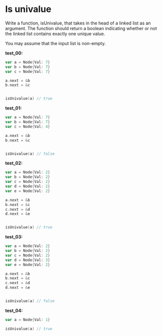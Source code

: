 # Is univalue

Write a function, isUnivalue, that takes in the head of a linked list as an argument. The function should return a boolean indicating whether or not the linked list contains exactly one unique value.

You may assume that the input list is non-empty.

**test_00:**
```go
var a = Node{Val: 7}
var b = Node{Val: 7}
var c = Node{Val: 7}

a.next = &b
b.next = &c


isUnivalue(a) // true
```
**test_01:**
```go
var a = Node{Val: 7}
var b = Node{Val: 7}
var c = Node{Val: 4}

a.next = &b
b.next = &c


isUnivalue(a) // false
```
**test_02:**
```go
var a = Node{Val: 2}
var b = Node{Val: 2}
var c = Node{Val: 2}
var d = Node{Val: 2}
var e = Node{Val: 2}

a.next = &b
b.next = &c
c.next = &d
d.next = &e


isUnivalue(a) // true
```
**test_03:**
```go
var a = Node{Val: 2}
var b = Node{Val: 2}
var c = Node{Val: 2}
var d = Node{Val: 3}
var e = Node{Val: 2}

a.next = &b
b.next = &c
c.next = &d
d.next = &e


isUnivalue(a) // false
```
**test_04:**
```go
var a = Node{Val: 1}

isUnivalue(a) // true
```